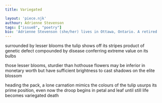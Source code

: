 ```yaml
---
title: Variegated

layout: 'piece.njk'
authour: Adrienne Stevenson
tags: ["issue8", "poetry"]
bio: 'Adrienne Stevenson (she/her) lives in Ottawa, Ontario. A retired forensic scientist and Pushcart-nominated poet, she writes in many genres. Her poetry has appeared in more than forty print and online journals and anthologies in Canada, the USA, the UK, and Australia. When not writing, Adrienne tends a large garden, reads voraciously, and procrastinates playing several musical instruments.'
---
```

surrounded by lesser blooms
the tulip shows off its stripes
product of genetic defect
compounded by disease
conferring extreme value on its bulbs

those lesser blooms, sturdier
than hothouse flowers
may be inferior in monetary worth
but have sufficient brightness
to cast shadows on the elite blossom

heading the pack, a lone carnation
mimics the colours of the tulip
usurps its prime position, even now
the droop begins in petal and leaf
until still life becomes variegated death